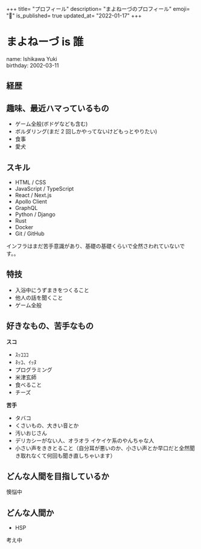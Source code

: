 +++
title= "プロフィール"
description= "まよねーづのプロフィール"
emoji= "🧬"
is_published= true
updated_at= "2022-01-17"
+++

# まよねーづ is 誰

name: Ishikawa Yuki  
birthday: 2002-03-11

## 経歴

## 趣味、最近ハマっているもの

- ゲーム全般(ボドゲなども含む)
- ボルダリング(まだ 2 回しかやってないけどもっとやりたい)
- 食事
- 愛犬

## スキル

- HTML / CSS
- JavaScript / TypeScript
- React / Next.js
- Apollo Client
- GraphQL
- Python / Django
- Rust
- Docker
- Git / GitHub

インフラはまだ苦手意識があり、基礎の基礎くらいで全然さわれていないです。。

## 特技

- 入浴中にうずまきをつくること
- 他人の話を聞くこと
- ゲーム全般

## 好きなもの、苦手なもの

**スコ**

- ｽｯｺｺｺ
- ﾈｯｺ、ｲｯﾇ
- プログラミング
- 米津玄師
- 食べること
- チーズ

**苦手**

- タバコ
- くさいもの、大きい音とか
- 汚いおじさん
- デリカシーがない人、オラオラ イケイケ系のやんちゃな人
- 小さい声をききとること（自分耳が悪いのか、小さい声とか早口だと全然聞き取れなくて何回も聞き直しちゃいます）

## どんな人間を目指しているか

懊悩中

## どんな人間か

- HSP

考え中
